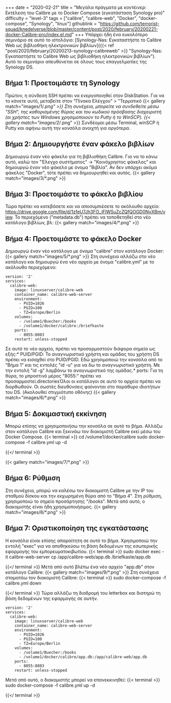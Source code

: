 +++
date = "2020-02-21"
title = "Μεγάλα πράγματα με κοντέινερ: Εκτέλεση του Calibre με το Docker Compose (εγκατάσταση Synology pro)"
difficulty = "level-3"
tags = ["calibre", "calibre-web", "Docker", "docker-compose", "Synology", "linux"]
githublink = "https://github.com/terrorist-squad/knedelverse/blob/master/content/post/2020/february/20200221-docker-Calibre-pro/index.el.md"
+++
Υπάρχει ήδη ένα ευκολότερο σεμινάριο σε αυτό το ιστολόγιο: [Synology-Nas: Εγκαταστήστε το Calibre Web ως βιβλιοθήκη ηλεκτρονικών βιβλίων]({{< ref "post/2020/february/20200213-synology-calibreweb" >}} "Synology-Nas: Εγκαταστήστε το Calibre Web ως βιβλιοθήκη ηλεκτρονικών βιβλίων"). Αυτό το σεμινάριο απευθύνεται σε όλους τους επαγγελματίες της Synology DS.
## Βήμα 1: Προετοιμάστε τη Synology
Πρώτον, η σύνδεση SSH πρέπει να ενεργοποιηθεί στον DiskStation. Για να το κάνετε αυτό, μεταβείτε στον "Πίνακα Ελέγχου" > "Τερματικό
{{< gallery match="images/1/*.png" >}}
Στη συνέχεια, μπορείτε να συνδεθείτε μέσω "SSH", της καθορισμένης θύρας και του κωδικού πρόσβασης διαχειριστή (οι χρήστες των Windows χρησιμοποιούν το Putty ή το WinSCP).
{{< gallery match="images/2/*.png" >}}
Συνδέομαι μέσω Terminal, winSCP ή Putty και αφήνω αυτή την κονσόλα ανοιχτή για αργότερα.
## Βήμα 2: Δημιουργήστε έναν φάκελο βιβλίων
Δημιουργώ έναν νέο φάκελο για τη βιβλιοθήκη Calibre. Για να το κάνω αυτό, καλώ τον "Έλεγχο συστήματος" -> "Κοινόχρηστος φάκελος" και δημιουργώ έναν νέο φάκελο με όνομα "Βιβλία". Αν δεν υπάρχει ακόμα φάκελος "Docker", τότε πρέπει να δημιουργηθεί και αυτός.
{{< gallery match="images/3/*.png" >}}

## Βήμα 3: Προετοιμάστε το φάκελο βιβλίου
Τώρα πρέπει να κατεβάσετε και να αποσυμπιέσετε το ακόλουθο αρχείο: https://drive.google.com/file/d/1zfeU7Jh3FO_jFlWSuZcZQfQOGD0NvXBm/view. Το περιεχόμενο ("metadata.db") πρέπει να τοποθετηθεί στο νέο κατάλογο βιβλίων, βλ:
{{< gallery match="images/4/*.png" >}}

## Βήμα 4: Προετοιμάστε το φάκελο Docker
Δημιουργώ έναν νέο κατάλογο με όνομα "calibre" στον κατάλογο Docker:
{{< gallery match="images/5/*.png" >}}
Στη συνέχεια αλλάζω στο νέο κατάλογο και δημιουργώ ένα νέο αρχείο με όνομα "calibre.yml" με το ακόλουθο περιεχόμενο:
```
version: '2'
services:
  calibre-web:
    image: linuxserver/calibre-web
    container_name: calibre-web-server
    environment:
      - PUID=1026
      - PGID=100
      - TZ=Europe/Berlin
    volumes:
      - /volume1/Buecher:/books
      - /volume1/docker/calibre:/briefkaste
    ports:
      - 8055:8083
    restart: unless-stopped

```
Σε αυτό το νέο αρχείο, πρέπει να προσαρμοστούν διάφορα σημεία ως εξής:* PUID/PGID: Το αναγνωριστικό χρήστη και ομάδας του χρήστη DS πρέπει να εισαχθεί στο PUID/PGID. Εδώ χρησιμοποιώ την κονσόλα από το "Βήμα 1" και τις εντολές "id -u" για να δω το αναγνωριστικό χρήστη. Με την εντολή "id -g" λαμβάνω το αναγνωριστικό της ομάδας.* ports: Για τη θύρα, το μπροστινό μέρος "8055:" πρέπει να προσαρμοστεί.directoriesΌλοι οι κατάλογοι σε αυτό το αρχείο πρέπει να διορθωθούν. Οι σωστές διευθύνσεις φαίνονται στο παράθυρο ιδιοτήτων του DS. (Ακολουθεί στιγμιότυπο οθόνης)
{{< gallery match="images/6/*.png" >}}

## Βήμα 5: Δοκιμαστική εκκίνηση
Μπορώ επίσης να χρησιμοποιήσω την κονσόλα σε αυτό το βήμα. Αλλάζω στον κατάλογο Calibre και ξεκινάω τον διακομιστή Calibre εκεί μέσω του Docker Compose.
{{< terminal >}}
cd /volume1/docker/calibre
sudo docker-compose -f calibre.yml up -d

{{</ terminal >}}

{{< gallery match="images/7/*.png" >}}

## Βήμα 6: Ρύθμιση
Στη συνέχεια, μπορώ να καλέσω τον διακομιστή Calibre με την IP του σταθμού δίσκου και την εκχωρημένη θύρα από το "Βήμα 4". Στη ρύθμιση, χρησιμοποιώ το σημείο προσάρτησης "/books". Μετά από αυτό, ο διακομιστής είναι ήδη χρησιμοποιήσιμος.
{{< gallery match="images/8/*.png" >}}

## Βήμα 7: Οριστικοποίηση της εγκατάστασης
Η κονσόλα είναι επίσης απαραίτητη σε αυτό το βήμα. Χρησιμοποιώ την εντολή "exec" για να αποθηκεύσω τη βάση δεδομένων της εσωτερικής εφαρμογής του εμπορευματοκιβωτίου.
{{< terminal >}}
sudo docker exec -it calibre-web-server cp /app/calibre-web/app.db /briefkaste/app.db

{{</ terminal >}}
Μετά από αυτό βλέπω ένα νέο αρχείο "app.db" στον κατάλογο Calibre:
{{< gallery match="images/9/*.png" >}}
Στη συνέχεια σταματάω τον διακομιστή Calibre:
{{< terminal >}}
sudo docker-compose -f calibre.yml down

{{</ terminal >}}
Τώρα αλλάζω τη διαδρομή του letterbox και διατηρώ τη βάση δεδομένων της εφαρμογής σε αυτήν.
```
version: '2'
services:
  calibre-web:
    image: linuxserver/calibre-web
    container_name: calibre-web-server
    environment:
      - PUID=1026
      - PGID=100
      - TZ=Europe/Berlin
    volumes:
      - /volume1/Buecher:/books
      - /volume1/docker/calibre/app.db:/app/calibre-web/app.db
    ports:
      - 8055:8083
    restart: unless-stopped

```
Μετά από αυτό, ο διακομιστής μπορεί να επανεκκινηθεί:
{{< terminal >}}
sudo docker-compose -f calibre.yml up -d

{{</ terminal >}}
